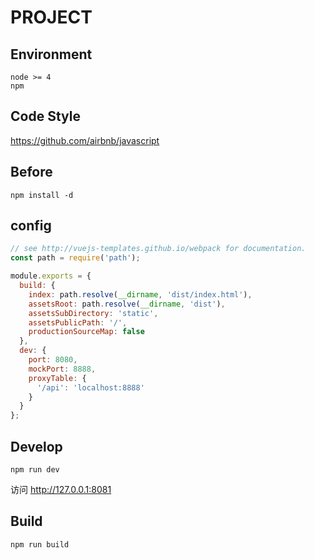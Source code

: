 # PROJECT

## Environment

```
node >= 4
npm
```

## Code Style

https://github.com/airbnb/javascript

## Before
```
npm install -d
```

## config

```javascript
// see http://vuejs-templates.github.io/webpack for documentation.
const path = require('path');

module.exports = {
  build: {
    index: path.resolve(__dirname, 'dist/index.html'),
    assetsRoot: path.resolve(__dirname, 'dist'),
    assetsSubDirectory: 'static',
    assetsPublicPath: '/',
    productionSourceMap: false
  },
  dev: {
    port: 8080,
    mockPort: 8888,
    proxyTable: {
      '/api': 'localhost:8888'
    }
  }
};
```

## Develop

```
npm run dev
```

访问 http://127.0.0.1:8081

## Build

```
npm run build
```
